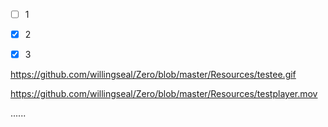 - [ ]   1
- [x]   2
- [x]   3



https://github.com/willingseal/Zero/blob/master/Resources/testee.gif

https://github.com/willingseal/Zero/blob/master/Resources/testplayer.mov




[](https://github.com/willingseal/Zero/blob/master/Resources/text.gif)

......
